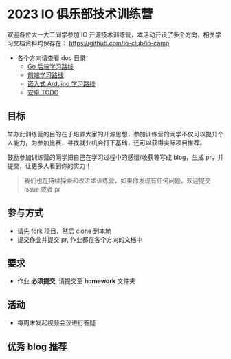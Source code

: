 # 2023 IO 俱乐部技术训练营

欢迎各位大一大二同学参加 IO 开源技术训练营，本活动开设了多个方向，相关学习文档资料均保存在：
https://github.com/io-club/io-camp

- 各个方向请查看 doc 目录
  - [Go 后端学习路线](./doc/go/README.md)
  - [前端学习路线](./doc/react/README.md)
  - [嵌入式 Arduino 学习路线](./doc/arduino/README.md)
  - [安卓 TODO](./doc/android/README.md)

## 目标

举办此训练营的目的在于培养大家的开源思想，参加训练营的同学不仅可以提升个人能力，为参加比赛，寻找就业机会打下基础，还可以获得实际项目推荐。

鼓励参加训练营的同学把自己在学习过程中的感悟/收获等写成 blog，生成 pr，并提交，让更多人看到你的实力！

> 我们也在持续探索和改进本训练营，如果你发现有任何问题，欢迎提交 issue 或者 pr

## 参与方式

- 请先 fork 项目，然后 clone 到本地
- 提交作业并提交 pr, 作业都在各个方向的文档中

## 要求

- 作业 **必须提交**, 请提交至 **homework** 文件夹

## 活动

- 每周末发起视频会议进行答疑

## 优秀 blog 推荐
